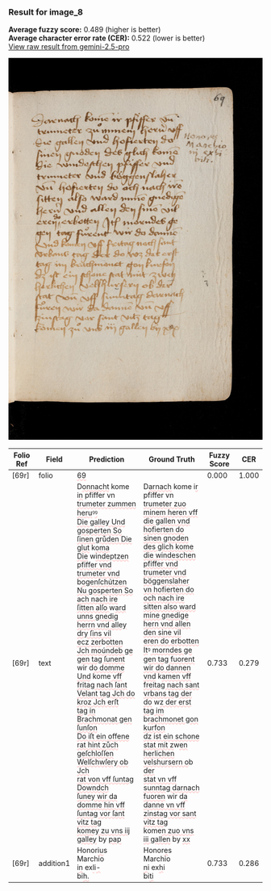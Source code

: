 ### Result for image_8
**Average fuzzy score:** 0.489 (higher is better)<br>**Average character error rate (CER):** 0.522 (lower is better)<br>[View raw result from gemini-2.5-pro](https://github.com/RISE-UNIBAS/humanities_data_benchmark/blob/main/results/2025-10-28/T0272/request_T0272_image_8.json)

<img src="https://github.com/RISE-UNIBAS/humanities_data_benchmark/blob/main/benchmarks/medieval_manuscripts/images/image_8.jpg?raw=true" alt="image_8" width="800px">

<style>
.diff { text-decoration: underline; text-decoration-color: #ffcccc; text-decoration-style: wavy; }
</style>

| Folio Ref | Field | Prediction | Ground Truth | Fuzzy Score | CER |
|-----------|-------|------------|--------------|-------------|-----|
| [69r] | folio | <span class="diff">69</span> |  | 0.000 | 1.000 |
| [69r] | text | D<span class="diff">onnacht</span> kome i<span class="diff">n</span> pfiffer vn<br><span class="diff">trumeter zummen heru</span>ꝰ<span class="diff">ꝰ<br>Die galley Und gosperten So<br>ſinen grůden Die glut</span> k<span class="diff">oma<br>Die</span> w<span class="diff">indeptzen pfiffer vnd<br>trumeter vnd</span> b<span class="diff">ogenſchútzen<br>Nu gosperten So ach nach ire<br>ſitten alſo </span>w<span class="diff">ard unns gnedig<br>herrn vnd alley dry ſins vil<br>ecz zer</span>b<span class="diff">otten Jch moúndeb ge<br>gen tag ſunent</span> wir d<span class="diff">o domme<br>Und</span> kome<span class="diff"> vff fritag nach ſant<br>Velant tag Jch do kroz Jch erſt<br>tag in Brachmonat gen ſunſon<br>Do iſt ein offene rat hint zůch<br>geſchloſſen Welſchwſery ob Jch<br>rat von vff ſuntag Downdch<br>ſuney wir da domme hin vff<br>ſuntag vor ſant vitz tag<br>komey zu vns iij galley</span> by <span class="diff">pap</span> | D<span class="diff">arnach</span> kome i<span class="diff">r</span> pfiffer vn<br><span class="diff"> trumeter zuo minem heren vff<br> die gallen vnd hofierten do<br> sinen gnoden des glich kome<br> die windeschen pfiffer vnd<br> trumeter vnd böggenslaher<br> vn hofierten do och nach ire<br> sitten also ward mine gnedige<br> hern vnd allen den sine vil<br> eren do erbotten It</span>ꝰ<span class="diff"> morndes ge<br> gen tag fuorent wir do dannen<br> vnd</span> k<span class="diff">amen vff freitag nach sant<br> vrbans tag der do</span> w<span class="diff">z der erst<br> tag im</span> b<span class="diff">rachmonet gon kurfon<br> dz ist ein schone stat mit z</span>w<span class="diff">en<br> herlichen velshursern o</span>b<span class="diff"> der<br> stat vn vff sunntag darnach<br> fuoren</span> wir d<span class="diff">a danne vn vff<br> zinstag vor sant vitz tag<br></span> kome<span class="diff">n zuo vns iii gallen</span> by <span class="diff">xx</span> | 0.733 | 0.279 |
| [69r] | addition1 | Honor<span class="diff">iu</span>s<span class="diff"><br></span>Marchio<br>i<span class="diff">n</span> ex<span class="diff">l</span>i<span class="diff">-</span><br>bi<span class="diff">h.</span> | Honor<span class="diff">e</span>s<span class="diff"> </span>Marchio<br><span class="diff"> n</span>i ex<span class="diff">h</span>i<br><span class="diff"> </span>bi<span class="diff">ti</span> | 0.733 | 0.286 |
